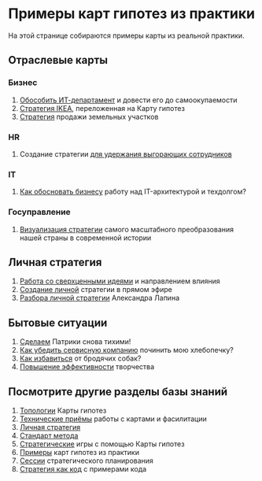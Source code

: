# Примеры карт гипотез из практики
На этой странице собираются примеры карты из реальной практики.

## Отраслевые карты
### Бизнес
1. [Обособить ИТ-департамент](https://t.me/hypothesismap/422) и довести его до самоокупаемости
1. [Стратегия IKEA](https://t.me/pavlichenko_Ilia/80), переложенная на Карту гипотез
1. [Стратегия](https://blog.byndyu.ru/2025/01/blog-post_30.html) продажи земельных участков

### HR
1. Создание стратегии [для удержания выгорающих сотрудников](https://t.me/hypothesismap/616)

### IT
1. [Как обосновать бизнесу](https://blog.byndyu.ru/2024/08/it.html) работу над IT-архитектурой и техдолгом? 

### Госуправление
1. [Визуализация стратегии](https://vc.ru/links/1227904-vizualizaciya-strategii-samogo-masshtabnogo-preobrazovaniya-nashei-strany-v-sovremennoi-istorii) самого масштабного преобразования нашей страны в современной истории

## Личная стратегия
1. [Работа со сверхценными идеями](https://blog.byndyu.ru/2024/01/blog-post_7.html) и направлением влияния
1. [Создание личной](https://rutube.ru/video/39bb39ef19f013e7680b39c8ea1ec801/) стратегии в прямом эфире
1. [Разбора личной стратегии](https://rutube.ru/video/63272cb164814c4b12a13ad3566745ad/) Александра Лапина

## Бытовые ситуации
1. [Сделаем](https://vc.ru/opinions/1287933-sdelaem-patriki-snova-tihimi) Патрики снова тихими! 
1. [Как убедить сервисную компанию](https://blog.byndyu.ru/2024/05/blog-post_27.html) починить мою хлебопечку?
1. [Как избавиться](https://blog.byndyu.ru/2024/08/blog-post_31.html) от бродячих собак?
1. [Повышение эффективности](https://vc.ru/life/1498835-strategicheskoe-myshlenie-pomogaet-i-v-tvorchestve-i-v-izobretatelstve) творчества

## Посмотрите другие разделы базы знаний
1. [Топологии](topology.md) Карты гипотез
1. [Технические приёмы](techniques.md) работы с картами и фасилитации
1. [Личная стратегия](personalstrategy.md)
1. [Стандарт метода](standard.md)
1. [Стратегические](strategicgames.md) игры с помощью Карты гипотез
1. [Примеры](examples.md) карт гипотез из практики
1. [Сессии](stratsession.md) стратегического планирования
1. [Стратегия как код](strategyascode.md) с примерами кода
